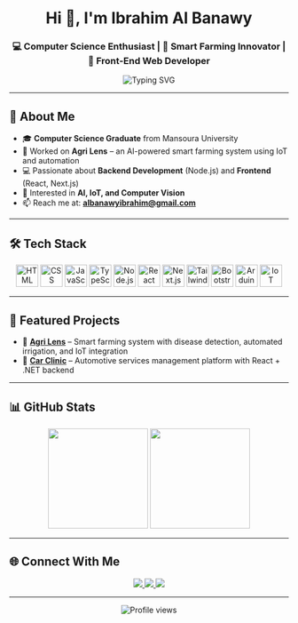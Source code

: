 <!-- Profile Header -->
<h1 align="center">Hi 👋, I'm Ibrahim Al Banawy</h1>
<h3 align="center">💻 Computer Science Enthusiast | 🌱 Smart Farming Innovator | 🎨 Front-End Web Developer</h3>

<p align="center">
  <img src="https://readme-typing-svg.herokuapp.com?size=24&color=00C4FF&center=true&vCenter=true&width=650&lines=Turning+Ideas+Into+Code;Building+AI+Powered+Smart+Farming+Systems;Passionate+About+IoT+and+Computer+Vision;Crafting+Modern+Web+Applications" alt="Typing SVG">
</p>

---

## 🌟 About Me
- 🎓 **Computer Science Graduate** from Mansoura University  
- 🌱 Worked on **Agri Lens** – an AI-powered smart farming system using IoT and automation  
- 💻 Passionate about **Backend Development** (Node.js) and **Frontend** (React, Next.js)  
- 🤖 Interested in **AI, IoT, and Computer Vision**  
- 📫 Reach me at: **albanawyibrahim@gmail.com**  

---

## 🛠️ Tech Stack
<p align="center">
  <!-- Languages -->
  <img src="https://skillicons.dev/icons?i=html" height="40" alt="HTML" />
  <img src="https://skillicons.dev/icons?i=css" height="40" alt="CSS" />
  <img src="https://skillicons.dev/icons?i=javascript" height="40" alt="JavaScript" />
  <img src="https://skillicons.dev/icons?i=typescript" height="40" alt="TypeScript" />
  <!-- Frameworks -->
  <img src="https://skillicons.dev/icons?i=nodejs" height="40" alt="Node.js" />
  <img src="https://skillicons.dev/icons?i=react" height="40" alt="React" />
  <img src="https://skillicons.dev/icons?i=nextjs" height="40" alt="Next.js" />
  <img src="https://skillicons.dev/icons?i=tailwind" height="40" alt="Tailwind CSS" />
  <img src="https://skillicons.dev/icons?i=bootstrap" height="40" alt="Bootstrap" />
  <!-- IoT -->
  <img src="https://img.icons8.com/color/48/arduino.png" height="40" alt="Arduino" />
  <img src="https://img.icons8.com/color/48/electronics.png" height="40" alt="IoT" />
</p>

---

## 🚀 Featured Projects
- 🌿 **[Agri Lens](#)** – Smart farming system with disease detection, automated irrigation, and IoT integration  
- 🚗 **[Car Clinic](#)** – Automotive services management platform with React + .NET backend  

---

## 📊 GitHub Stats
<p align="center">
  <img src="https://github-readme-stats.vercel.app/api?username=IbrahimAlBanawy&show_icons=true&theme=radical" height="180" />
  <img src="https://github-readme-streak-stats.herokuapp.com/?user=IbrahimAlBanawy&theme=radical" height="180" />
</p>

---

## 🌐 Connect With Me
<p align="center">
  <a href="https://linkedin.com/in/ibrahim-al-banawy" target="_blank">
    <img src="https://img.shields.io/badge/-LinkedIn-%230077B5?style=for-the-badge&logo=linkedin&logoColor=white"/>
  </a>
  <a href="mailto:albanawyibrahim@gmail.com">
    <img src="https://img.shields.io/badge/-Email-%23D14836?style=for-the-badge&logo=gmail&logoColor=white"/>
  </a>
  <a href="https://github.com/IbrahimAlBanawy">
    <img src="https://img.shields.io/badge/-GitHub-%23181717?style=for-the-badge&logo=github&logoColor=white"/>
  </a>
</p>

---

<p align="center">
  <img src="https://komarev.com/ghpvc/?username=IbrahimAlBanawy&label=Profile%20Views&color=0e75b6&style=flat" alt="Profile views"/>
</p>
